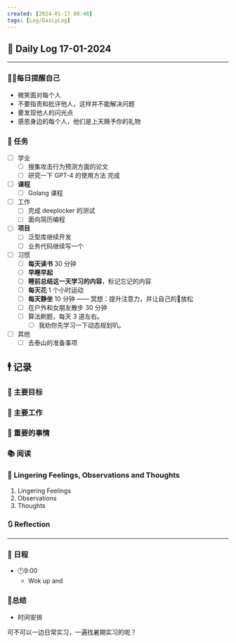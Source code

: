 ```yaml
---
created: [2024-01-17 09:48]
tags: [Log/DaiLyLog]
---
```


## 📅 Daily Log 17-01-2024

---

### 💁‍♂️每日提醒自己

- 微笑面对每个人
- 不要指责和批评他人，这样并不能解决问题
- 要发现他人的闪光点
- 感恩身边的每个人，他们是上天赐予你的礼物

### 🔷 任务

- [ ] 学业
	- [ ] 搜集攻击行为预测方面的论文
	- [ ] 研究一下 GPT-4 的使用方法 完成
- [ ] **课程**
	- [ ] Golang 课程
- [ ] 工作
	- [ ] 完成 deeplocker 的测试
	- [ ] 面向简历编程
- [ ] **项目**
	- [ ] 泛型库继续开发
	- [ ] 业务代码继续写一个
- [ ] 习惯
	- [ ] **每天读书** 30 分钟
	- [ ] **早睡早起**
	- [ ] **睡前总结这一天学习的内容**，标记忘记的内容
	- [ ] **每天花** 1 个小时运动
	- [ ] **每天静坐** 10 分钟 —— 冥想：提升注意力，并让自己的🧠放松
	- [ ] 在户外和女朋友散步 30 分钟
	- [ ] 算法刷题，每天 3 道左右。
		- [ ] 我劝你先学习一下动态规划叭。
- [ ] 其他
	- [ ] 去泰山的准备事项

## 🕴 记录

### 🎯 主要目标

### 🚀 主要工作

### 📕 重要的事情

### 📚 阅读

### 💬 Lingering Feelings, Observations and Thoughts

1. Lingering Feelings
2. Observations
3. Thoughts

### 🔃 Reflection

---

### 📅 日程

- 🕛9:00
	- Wok up and

### 📒总结

- 时间安排

可不可以一边日常实习，一遍找暑期实习的呢？


